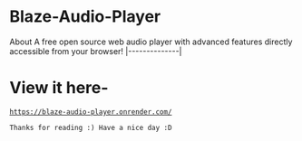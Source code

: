 # Blaze-Audio-Player
About
A free open source web audio player with advanced features directly accessible from your browser!
|--------------|
# View it here-

<a href="https://blaze-audio-player.onrender.com/">

```
https://blaze-audio-player.onrender.com/
```
</a>

`
Thanks for reading :)
Have a nice day :D
`
